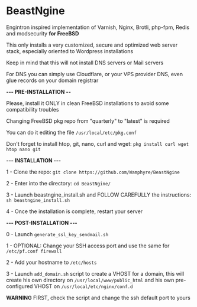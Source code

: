 # BeastNgine

Engintron inspired implementation of Varnish, Nginx, Brotli, php-fpm, Redis and modsecurity **for FreeBSD**

This only installs a very customized, secure and optimized web server stack, especially oriented to Wordpress installations

Keep in mind that this will not install DNS servers or Mail servers

For DNS you can simply use Cloudflare, or your VPS provider DNS, even glue records on your domain registrar

**--- PRE-INSTALLATION --**

Please, install it ONLY in clean FreeBSD installations to avoid some compatibility troubles

Changing FreeBSD pkg repo from "quarterly" to "latest" is required

You can do it editing the file `/usr/local/etc/pkg.conf`

Don't forget to install htop, git, nano, curl and wget: `pkg install curl wget htop nano git`

**--- INSTALLATION ---**

1 - Clone the repo: `git clone https://github.com/Wamphyre/BeastNgine`

2 - Enter into the directory: `cd BeastNgine/`

3 - Launch beastngine_install.sh and FOLLOW CAREFULLY the instructions: `sh beastngine_install.sh`

4 - Once the installation is complete, restart your server

**--- POST-INSTALLATION ---**

0 - Launch `generate_ssl_key_sendmail.sh`

1 - OPTIONAL: Change your SSH access port and use the same for `/etc/pf.conf firewall`

2 - Add your hostname to `/etc/hosts`

3 - Launch `add_domain.sh` script to create a VHOST for a domain, this will create his own directory on `/usr/local/www/public_html` and his own pre-configured VHOST on `/usr/local/etc/nginx/conf.d`

**WARNING** FIRST, check the script and change the ssh default port to yours
